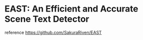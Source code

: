 # EAST: An Efficient and Accurate Scene Text Detector

reference https://github.com/SakuraRiven/EAST